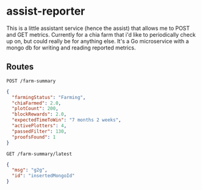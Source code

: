 # assist-reporter

This is a little assistant service (hence the assist) that allows me to POST and GET metrics. Currently for a chia farm that i'd like to periodically check up on, but could really be for anything else. It's a Go microservice with a mongo db for writing and reading reported metrics.

## Routes

`POST /farm-summary`
```json
{
  "farmingStatus": "Farming",
  "chiaFarmed": 2.0,
  "plotCount": 200,
  "blockRewards": 2.0,
  "expectedTimeToWin": "7 months 2 weeks",
  "activePlotters": 4,
  "passedFilter": 130,
  "proofsFound": 1
}
```

`GET /farm-summary/latest`
```json
{
  "msg": "g2g",
  "id": "insertedMongoId"
}
```

